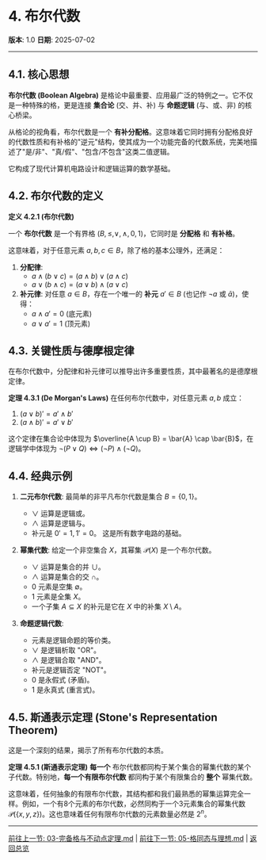 # 4. 布尔代数

**版本**: 1.0
**日期**: 2025-07-02

---

## 4.1. 核心思想

**布尔代数 (Boolean Algebra)** 是格论中最重要、应用最广泛的特例之一。它不仅是一种特殊的格，更是连接 **集合论** (交、并、补) 与 **命题逻辑** (与、或、非) 的核心桥梁。

从格论的视角看，布尔代数是一个 **有补分配格**。这意味着它同时拥有分配格良好的代数性质和有补格的"逆元"结构，使其成为一个功能完备的代数系统，完美地描述了"是/非"、"真/假"、"包含/不包含"这类二值逻辑。

它构成了现代计算机电路设计和逻辑运算的数学基础。

## 4.2. 布尔代数的定义

**定义 4.2.1 (布尔代数)**

一个 **布尔代数** 是一个有界格 $(B, \le, \lor, \land, 0, 1)$，它同时是 **分配格** 和 **有补格**。

这意味着，对于任意元素 $a, b, c \in B$，除了格的基本公理外，还满足：

1. **分配律**:
    * $a \land (b \lor c) = (a \land b) \lor (a \land c)$
    * $a \lor (b \land c) = (a \lor b) \land (a \lor c)$
2. **补元律**: 对任意 $a \in B$，存在一个唯一的 **补元** $a' \in B$ (也记作 $\neg a$ 或 $\bar{a}$)，使得：
    * $a \land a' = 0$ (底元素)
    * $a \lor a' = 1$ (顶元素)

## 4.3. 关键性质与德摩根定律

在布尔代数中，分配律和补元律可以推导出许多重要性质，其中最著名的是德摩根定律。

**定理 4.3.1 (De Morgan's Laws)**
在任何布尔代数中，对任意元素 $a, b$ 成立：

1. $(a \lor b)' = a' \land b'$
2. $(a \land b)' = a' \lor b'$

这个定律在集合论中体现为 $\overline{A \cup B} = \bar{A} \cap \bar{B}$，在逻辑学中体现为 $\neg(P \lor Q) \iff (\neg P) \land (\neg Q)$。

## 4.4. 经典示例

1. **二元布尔代数**: 最简单的非平凡布尔代数是集合 $B = \{0, 1\}$。
    * $\lor$ 运算是逻辑或。
    * $\land$ 运算是逻辑与。
    * 补元是 $0' = 1, 1' = 0$。
    这是所有数字电路的基础。

2. **幂集代数**: 给定一个非空集合 $X$，其幂集 $\mathcal{P}(X)$ 是一个布尔代数。
    * $\lor$ 运算是集合的并 $\cup$。
    * $\land$ 运算是集合的交 $\cap$。
    * $0$ 元素是空集 $\emptyset$。
    * $1$ 元素是全集 $X$。
    * 一个子集 $A \subseteq X$ 的补元是它在 $X$ 中的补集 $X \setminus A$。

3. **命题逻辑代数**:
    * 元素是逻辑命题的等价类。
    * $\lor$ 是逻辑析取 "OR"。
    * $\land$ 是逻辑合取 "AND"。
    * 补元是逻辑否定 "NOT"。
    * $0$ 是永假式 (矛盾)。
    * $1$ 是永真式 (重言式)。

## 4.5. 斯通表示定理 (Stone's Representation Theorem)

这是一个深刻的结果，揭示了所有布尔代数的本质。

**定理 4.5.1 (斯通表示定理)**
**每一个** 布尔代数都同构于某个集合的幂集代数的某个子代数。特别地，**每一个有限布尔代数** 都同构于某个有限集合的 **整个** 幂集代数。

这意味着，任何抽象的有限布尔代数，其结构都和我们最熟悉的幂集运算完全一样。例如，一个有8个元素的布尔代数，必然同构于一个3元素集合的幂集代数 $\mathcal{P}(\{x, y, z\})$。这也意味着任何有限布尔代数的元素数量必然是 $2^n$。

---
[前往上一节: 03-完备格与不动点定理.md](./03-完备格与不动点定理.md) | [前往下一节: 05-格同态与理想.md](./05-格同态与理想.md) | [返回总览](./00-格论总览.md) 